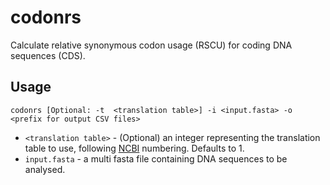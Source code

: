 # codonrs

Calculate relative synonymous codon usage (RSCU) for coding DNA sequences (CDS).

## Usage

`codonrs [Optional: -t  <translation table>] -i <input.fasta> -o <prefix for output CSV files>`

- `<translation table>` - (Optional) an integer representing the translation table to use, following [NCBI](https://www.ncbi.nlm.nih.gov/Taxonomy/taxonomyhome.html/index.cgi?chapter=cgencodes) numbering. Defaults to 1.
- `input.fasta` - a multi fasta file containing DNA sequences to be analysed.
